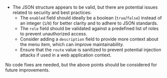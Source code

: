 - The JSON structure appears to be valid, but there are potential issues related to security and best practices:
  - The `enabled` field should ideally be a boolean (`true`/`false`) instead of an integer (`1`/`0`) for better clarity and to adhere to JSON standards.
  - The `role` field should be validated against a predefined list of roles to prevent unauthorized access.
  - Consider adding a `description` field to provide more context about the menu item, which can improve maintainability.
  - Ensure that the `route` value is sanitized to prevent potential injection attacks if used in a web application context.

No code fixes are needed, but the above points should be considered for future improvements.